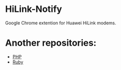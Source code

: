# HiLink-Notify
Google Chrome extention for Huawei HiLink modems.

# Another repositories:
* [PHP](https://github.com/BlackyPanther/Huawei-HiLinkhttps://github.com/BlackyPanther/Huawei-HiLink)
* [Ruby](https://github.com/ineiti/HilinkModem)
